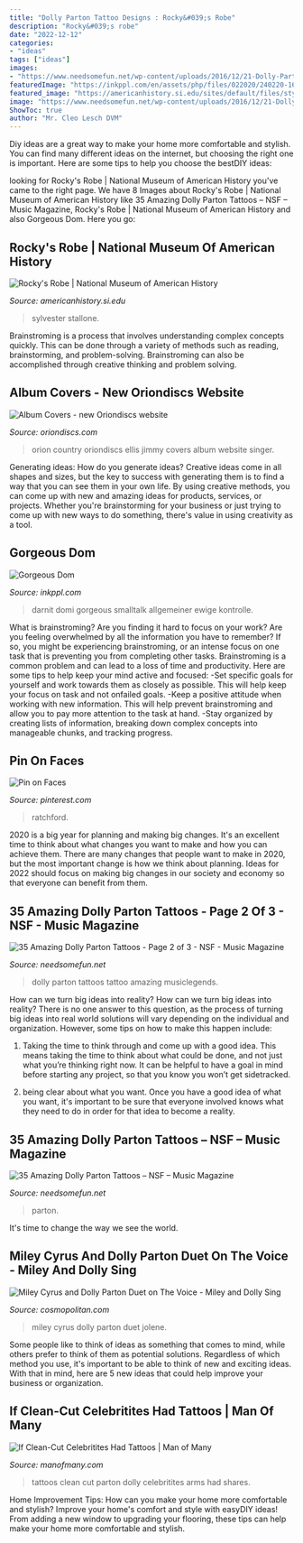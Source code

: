 ```yaml
---
title: "Dolly Parton Tattoo Designs : Rocky&#039;s Robe"
description: "Rocky&#039;s robe"
date: "2022-12-12"
categories:
- "ideas"
tags: ["ideas"]
images:
- "https://www.needsomefun.net/wp-content/uploads/2016/12/21-Dolly-Parton-Tattoo.jpg"
featuredImage: "https://inkppl.com/en/assets/php/files/022020/240220-1640-84.jpg"
featured_image: "https://americanhistory.si.edu/sites/default/files/styles/blog_image/public/rocky_robe_0.jpg?itok=bdD598mB"
image: "https://www.needsomefun.net/wp-content/uploads/2016/12/21-Dolly-Parton-Tattoo.jpg"
ShowToc: true
author: "Mr. Cleo Lesch DVM"
---
```



Diy ideas are a great way to make your home more comfortable and stylish. You can find many different ideas on the internet, but choosing the right one is important. Here are some tips to help you choose the bestDIY ideas:

	

		
looking for Rocky&#039;s Robe | National Museum of American History you've came to the right page. We have 8 Images about Rocky&#039;s Robe | National Museum of American History like 35 Amazing Dolly Parton Tattoos – NSF – Music Magazine, Rocky&#039;s Robe | National Museum of American History and also Gorgeous Dom. Here you go:
		
    
## Rocky&#039;s Robe | National Museum Of American History

<img loading=lazy src="https://americanhistory.si.edu/sites/default/files/styles/blog_image/public/rocky_robe_0.jpg?itok=bdD598mB" onerror="this.onerror=null;this.src='https://tse1.mm.bing.net/th?id=OIP.bsuJ7A27Zfr2r77EAgHdEwAAAA&amp;pid=15.1';" alt="Rocky&#039;s Robe | National Museum of American History">

_Source: americanhistory.si.edu_

>sylvester stallone. 

	

Brainstroming is a process that involves understanding complex concepts quickly. This can be done through a variety of methods such as reading, brainstorming, and problem-solving. Brainstroming can also be accomplished through creative thinking and problem solving.

    
## Album Covers - New Oriondiscs Website

<img loading=lazy src="http://oriondiscs.com/gallery/orion-country.jpg" onerror="this.onerror=null;this.src='https://tse3.mm.bing.net/th?id=OIP.vA4oJR974Cc2bR8AwkQWywHaGz&amp;pid=15.1';" alt="Album Covers - new Oriondiscs website">

_Source: oriondiscs.com_

>orion country oriondiscs ellis jimmy covers album website singer. 

	

Generating ideas: How do you generate ideas?
Creative ideas come in all shapes and sizes, but the key to success with generating them is to find a way that you can see them in your own life. By using creative methods, you can come up with new and amazing ideas for products, services, or projects. Whether you're brainstorming for your business or just trying to come up with new ways to do something, there's value in using creativity as a tool.

    
## Gorgeous Dom

<img loading=lazy src="https://inkppl.com/en/assets/php/files/022020/240220-1640-84.jpg" onerror="this.onerror=null;this.src='https://tse4.mm.bing.net/th?id=OIP.XXTUv9jfohoBDjIImSFVnwHaJQ&amp;pid=15.1';" alt="Gorgeous Dom">

_Source: inkppl.com_

>darnit domi gorgeous smalltalk allgemeiner ewige kontrolle. 

	

What is brainstroming?
Are you finding it hard to focus on your work? Are you feeling overwhelmed by all the information you have to remember? If so, you might be experiencing brainstroming, or an intense focus on one task that is preventing you from completing other tasks. Brainstroming is a common problem and can lead to a loss of time and productivity. Here are some tips to help keep your mind active and focused: 
-Set specific goals for yourself and work towards them as closely as possible. This will help keep your focus on task and not onfailed goals. 
-Keep a positive attitude when working with new information. This will help prevent brainstroming and allow you to pay more attention to the task at hand. 
-Stay organized by creating lists of information, breaking down complex concepts into manageable chunks, and tracking progress.

    
## Pin On Faces

<img loading=lazy src="https://i.pinimg.com/736x/fb/28/b6/fb28b621d302a85c54dcca64c5b83acb.jpg" onerror="this.onerror=null;this.src='https://tse3.mm.bing.net/th?id=OIP.9OQNbFLJG5Brb0yHNVc6gQHaJQ&amp;pid=15.1';" alt="Pin on Faces">

_Source: pinterest.com_

>ratchford. 

	

2020 is a big year for planning and making big changes. It's an excellent time to think about what changes you want to make and how you can achieve them.
There are many changes that people want to make in 2020, but the most important change is how we think about planning. Ideas for 2022 should focus on making big changes in our society and economy so that everyone can benefit from them.

    
## 35 Amazing Dolly Parton Tattoos - Page 2 Of 3 - NSF - Music Magazine

<img loading=lazy src="https://www.needsomefun.net/wp-content/uploads/2016/12/21-Dolly-Parton-Tattoo.jpg" onerror="this.onerror=null;this.src='https://tse3.mm.bing.net/th?id=OIP.wOO6t_L8oEtjnRymiErRdwHaP1&amp;pid=15.1';" alt="35 Amazing Dolly Parton Tattoos - Page 2 of 3 - NSF - Music Magazine">

_Source: needsomefun.net_

>dolly parton tattoos tattoo amazing musiclegends. 

	

How can we turn big ideas into reality?
How can we turn big ideas into reality? There is no one answer to this question, as the process of turning big ideas into real world solutions will vary depending on the individual and organization. However, some tips on how to make this happen include:
1) Taking the time to think through and come up with a good idea. This means taking the time to think about what could be done, and not just what you’re thinking right now. It can be helpful to have a goal in mind before starting any project, so that you know you won’t get sidetracked.

2) being clear about what you want. Once you have a good idea of what you want, it's important to be sure that everyone involved knows what they need to do in order for that idea to become a reality.

    
## 35 Amazing Dolly Parton Tattoos – NSF – Music Magazine

<img loading=lazy src="https://www.needsomefun.net/wp-content/uploads/2016/12/4-Dolly-Parton-Tattoo.jpg" onerror="this.onerror=null;this.src='https://tse4.mm.bing.net/th?id=OIP.ROatt28loA2XOPyB0mvBeAHaIC&amp;pid=15.1';" alt="35 Amazing Dolly Parton Tattoos – NSF – Music Magazine">

_Source: needsomefun.net_

>parton. 

	

It's time to change the way we see the world.

    
## Miley Cyrus And Dolly Parton Duet On The Voice - Miley And Dolly Sing

<img loading=lazy src="https://hips.hearstapps.com/hmg-prod.s3.amazonaws.com/images/miley-cyrus-dolly-parton-1480518644.jpg?crop=1.00xw:0.994xh;0,0&amp;resize=1200:*" onerror="this.onerror=null;this.src='https://tse2.mm.bing.net/th?id=OIP.3oXTvx3UEFEANrukyBwKcwHaDu&amp;pid=15.1';" alt="Miley Cyrus and Dolly Parton Duet on The Voice - Miley and Dolly Sing">

_Source: cosmopolitan.com_

>miley cyrus dolly parton duet jolene. 

	

Some people like to think of ideas as something that comes to mind, while others prefer to think of them as potential solutions. Regardless of which method you use, it's important to be able to think of new and exciting ideas. With that in mind, here are 5 new ideas that could help improve your business or organization.

    
## If Clean-Cut Celebritites Had Tattoos | Man Of Many

<img loading=lazy src="https://manofmany.com/wp-content/uploads/2014/04/tumblr_n1mv2exeAq1qewacoo1_500.jpg" onerror="this.onerror=null;this.src='https://tse4.mm.bing.net/th?id=OIP.gW-tYtH8kcF-UEquBiyMLQHaIS&amp;pid=15.1';" alt="If Clean-Cut Celebritites Had Tattoos | Man of Many">

_Source: manofmany.com_

>tattoos clean cut parton dolly celebritites arms had shares. 

	

Home Improvement Tips: How can you make your home more comfortable and stylish?
Improve your home's comfort and style with easyDIY ideas! From adding a new window to upgrading your flooring, these tips can help make your home more comfortable and stylish.

